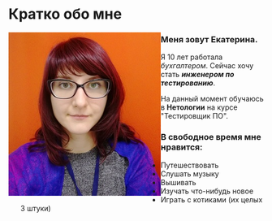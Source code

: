 # Кратко обо мне

<img align="left" src="IMG_20191014_141244.jpg">

### Меня зовут Екатерина.

Я 10 лет работала *бухгалтером*. Сейчас хочу стать **_инженером по тестированию_**.

На данный момент обучаюсь в **Нетологии** на курсе "Тестировщик ПО".

### В свободное время мне нравится:

- Путешествовать
- Слушать музыку
- Вышивать
- Изучать что-нибудь новое
- Играть с котиками (их целых 3 штуки) 
